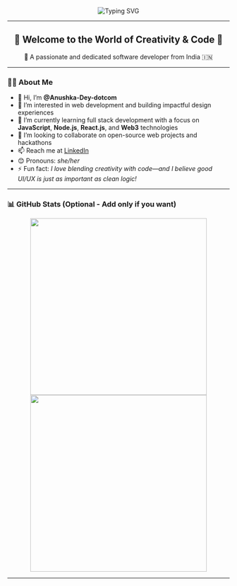 <p align="center">
  <img src="https://readme-typing-svg.demolab.com?font=Fira+Code&weight=500&size=28&pause=1000&color=40E0D0&center=true&vCenter=true&width=600&lines=Hi+%F0%9F%91%8B%2C+I'm+Anushka+Dey;Welcome+to+my+GitHub+Profile+!!;I+love+building+creative+%26+impactful+code+!" alt="Typing SVG" />
</p>

---

<h2 align="center">🎉 Welcome to the World of Creativity & Code 🎉</h2>

<p align="center">🚀 A passionate and dedicated software developer from India 🇮🇳</p>

---

### 👩‍💻 About Me

- 👋 Hi, I’m **@Anushka-Dey-dotcom**
- 👀 I’m interested in web development and building impactful design experiences  
- 🌱 I’m currently learning full stack development with a focus on **JavaScript**, **Node.js**, **React.js**, and **Web3** technologies  
- 🤝 I’m looking to collaborate on open-source web projects and hackathons  
- 📫 Reach me at [LinkedIn](https://www.linkedin.com/in/anushka-dey-24b446357/)  
- 😊 Pronouns: *she/her*  
- ⚡ Fun fact: *I love blending creativity with code—and I believe good UI/UX is just as important as clean logic!*

---

### 📊 GitHub Stats (Optional - Add only if you want)

<p align="center">
  <img src="https://github-readme-stats.vercel.app/api?username=Anushka-Dey-dotcom&show_icons=true&theme=radical" width="400"/>
  <img src="https://github-readme-streak-stats.herokuapp.com/?user=Anushka-Dey-dotcom&theme=radical" width="400"/>
</p>

---

